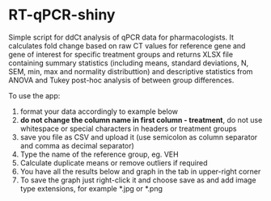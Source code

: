 # RT-qPCR-shiny
Simple script for ddCt analysis of qPCR data for pharmacologists. It calculates fold change based on raw CT values for reference gene and gene of interest for specific treatment groups and returns XLSX file containing summary statistics (including means, standard deviations, N, SEM, min, max and normality distributtion) and descriptive statistics from ANOVA and Tukey post-hoc analysis of between group differences.

To use the app:

1. format your data accordingly to example below
2. **do not change the column name in first column - treatment**, do not use whitespace or special characters in headers or treatment groups
3. save you file as CSV and upload it (use semicolon as column separator and comma as decimal separator)
4. Type the name of the reference group, eg. VEH
5. Calculate duplicate means or remove outliers if required
6. You have all the results below and graph in the tab in upper-right corner
7. To save the graph just right-click it and choose save as and add image type extensions, for example *.jpg or *.png
